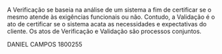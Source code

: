 
A Verificação se baseia na análise de um sistema a fim de certificar se o mesmo atende às exigências funcionais ou não. Contudo, a Validação é o ato de certificar se o sistema acata as necessidades e expectativas do cliente. Os atos de Verificação e Validação são processos conjuntos.

DANIEL CAMPOS 1800255
